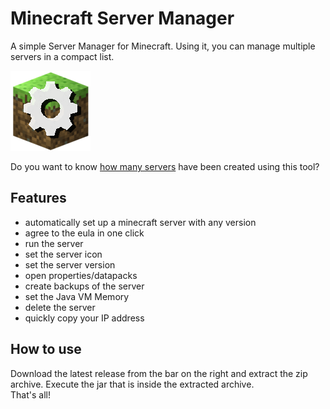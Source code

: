 # Minecraft Server Manager

A simple Server Manager for Minecraft. Using it, you can manage multiple servers in a compact list.

![MC Server Manager Icon](data/img/icon.png)

Do you want to know [how many servers](http://yanwittmann.de/projects/countapi/get.php?key=serversCreated&namespace=mcservermanager) have been created using this tool?

## Features
- automatically set up a minecraft server with any version
- agree to the eula in one click
- run the server
- set the server icon
- set the server version
- open properties/datapacks
- create backups of the server
- set the Java VM Memory
- delete the server
- quickly copy your IP address

## How to use
Download the latest release from the bar on the right and extract the zip archive.
Execute the jar that is inside the extracted archive.  
That's all!